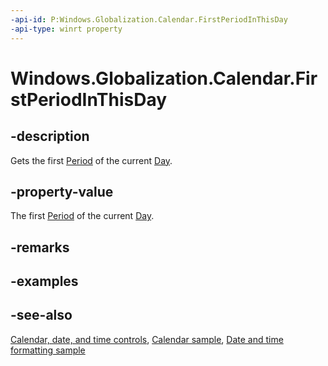 ```yaml
---
-api-id: P:Windows.Globalization.Calendar.FirstPeriodInThisDay
-api-type: winrt property
---
```


<!-- Property syntax
public int FirstPeriodInThisDay { get; }
-->

# Windows.Globalization.Calendar.FirstPeriodInThisDay

## -description
Gets the first [Period](calendar_period.md) of the current [Day](calendar_day.md).

## -property-value
The first [Period](calendar_period.md) of the current [Day](calendar_day.md).

## -remarks

## -examples

## -see-also

[Calendar, date, and time controls](/windows/uwp/design/controls-and-patterns/date-and-time), [Calendar sample](https://github.com/Microsoft/Windows-universal-samples/tree/master/Samples/Calendar), [Date and time formatting sample](https://github.com/microsoft/Windows-universal-samples/tree/master/Samples/DateTimeFormatting)
